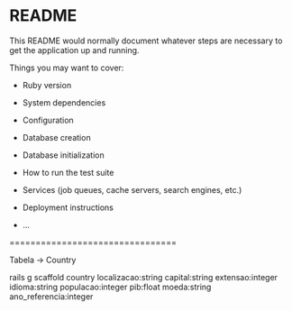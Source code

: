 # README

This README would normally document whatever steps are necessary to get the
application up and running.

Things you may want to cover:

* Ruby version

* System dependencies

* Configuration

* Database creation

* Database initialization

* How to run the test suite

* Services (job queues, cache servers, search engines, etc.)

* Deployment instructions

* ...

================================

Tabela -> Country

rails g scaffold country localizacao:string capital:string extensao:integer idioma:string populacao:integer pib:float moeda:string ano_referencia:integer